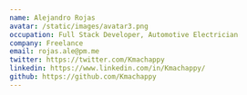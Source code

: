 ```yaml
---
name: Alejandro Rojas
avatar: /static/images/avatar3.png
occupation: Full Stack Developer, Automotive Electrician
company: Freelance
email: rojas.ale@pm.me
twitter: https://twitter.com/Kmachappy
linkedin: https://www.linkedin.com/in/Kmachappy/
github: https://github.com/Kmachappy
---
```

